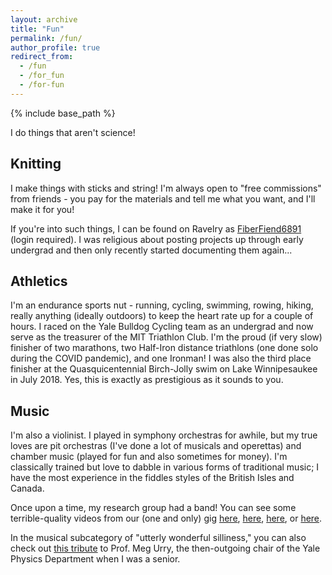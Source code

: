```yaml
---
layout: archive
title: "Fun"
permalink: /fun/
author_profile: true
redirect_from:
  - /fun
  - /for_fun
  - /for-fun
---
```


{% include base_path %}

I do things that aren't science!

Knitting
--------
I make things with sticks and string! I'm always open to "free commissions" from friends - you pay for the materials and tell me what you want, and I'll make it for you!

If you're into such things, I can be found on Ravelry as [FiberFiend6891](https://www.ravelry.com/projects/FiberFiend6891) (login required). I was religious about posting projects up through early undergrad and then only recently started documenting them again...

Athletics
---------
I'm an endurance sports nut - running, cycling, swimming, rowing, hiking, really anything (ideally outdoors) to keep the heart rate up for a couple of hours. I raced on the Yale Bulldog Cycling team as an undergrad and now serve as the treasurer of the MIT Triathlon Club. I'm the proud (if very slow) finisher of two marathons, two Half-Iron distance triathlons (one done solo during the COVID pandemic), and one Ironman! I was also the third place finisher at the Quasquicentennial Birch-Jolly swim on Lake Winnipesaukee in July 2018. Yes, this is exactly as prestigious as it sounds to you.

Music
-----
I'm also a violinist. I played in symphony orchestras for awhile, but my true loves are pit orchestras (I've done a lot of musicals and operettas) and chamber music (played for fun and also sometimes for money). I'm classically trained but love to dabble in various forms of traditional music; I have the most experience in the fiddles styles of the British Isles and Canada.

Once upon a time, my research group had a band! You can see some terrible-quality videos from our (one and only) gig [here](https://www.youtube.com/watch?v=bV0iOsPjyMk), [here](https://www.youtube.com/watch?v=TJEpjHaR5VY), [here](https://www.youtube.com/watch?v=WToYsebbzzM), or [here](https://www.youtube.com/watch?v=vHYbFYXQTIU).

In the musical subcategory of "utterly wonderful silliness," you can also check out [this tribute](https://www.youtube.com/watch?v=qqkCK9jvKIg) to Prof. Meg Urry, the then-outgoing chair of the Yale Physics Department when I was a senior.
